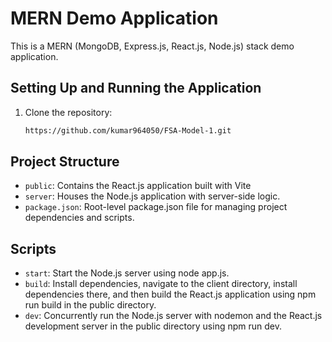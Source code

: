# MERN Demo Application

This is a MERN (MongoDB, Express.js, React.js, Node.js) stack demo application.

## Setting Up and Running the Application

1. Clone the repository:

   ```bash
   https://github.com/kumar964050/FSA-Model-1.git
   ```

## Project Structure

- `public`: Contains the React.js application built with Vite
- `server`: Houses the Node.js application with server-side logic.
- `package.json`: Root-level package.json file for managing project dependencies and scripts.

## Scripts
- `start`: Start the Node.js server using node app.js.
- `build`: Install dependencies, navigate to the client directory, install dependencies there, and then build the React.js application using npm run build in the public directory.
- `dev`: Concurrently run the Node.js server with nodemon and the React.js development server in the public directory using npm run dev.

